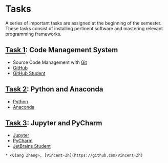 # Tasks

A series of important tasks are assigned at the beginning of the semester.
These tasks consist of installing pertinent software and mastering relevant programming frameworks.


## [Task 1](./1task.md): Code Management System

* Source Code Management with [Git](http://git-scm.com/)
* [GitHub](https://github.com/)
* [GitHub Student](https://education.github.com/pack)


## [Task 2](./2task.md): Python and Anaconda

* [Python](https://www.python.org/)
* [Anaconda](https://www.continuum.io/anaconda-overview)


## [Task 3](./3task.md): Jupyter and PyCharm

* [Jupyter](http://jupyter.org/)
* [PyCharm](https://www.jetbrains.com/pycharm-educational/)
* [JetBrains Student](https://www.jetbrains.com/student/)  

```
* <Qiang Zhang>, [Vincent-Zh](https://github.com/Vincent-Zh)
```
